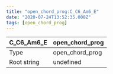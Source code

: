 ```yaml
---
title: "open_chord_prog:C_C6_Am6_E"
date: "2020-07-24T13:52:35.008Z"
tags: [open_chord_prog]
---
```


|C_C6_Am6_E|open_chord_prog|
|---|---|
|Type|open_chord_prog|
|Root string|undefined|

